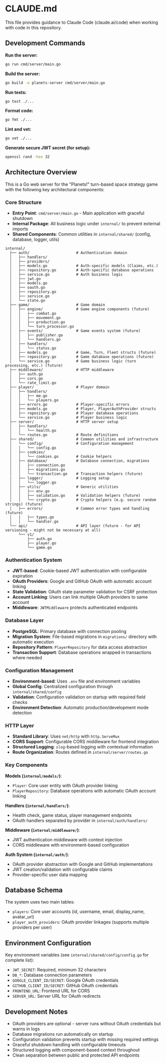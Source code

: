 # CLAUDE.md

This file provides guidance to Claude Code (claude.ai/code) when working with code in this repository.

## Development Commands

**Run the server:**

```bash
go run cmd/server/main.go
```

**Build the server:**

```bash
go build -o planets-server cmd/server/main.go
```

**Run tests:**

```bash
go test ./...
```

**Format code:**

```bash
go fmt ./...
```

**Lint and vet:**

```bash
go vet ./...
```

**Generate secure JWT secret (for setup):**

```bash
openssl rand -hex 32
```

## Architecture Overview

This is a Go web server for the "Planets!" turn-based space strategy game with the following key architectural components:

### Core Structure

- **Entry Point**: `cmd/server/main.go` - Main application with graceful shutdown
- **Internal Package**: All business logic under `internal/` to prevent external imports
- **Shared Components**: Common utilities in `internal/shared/` (config, database, logger, utils)

```text
internal/
  ├── auth/                     # Authentication domain
  │   ├── handlers/
  │   ├── providers/
  │   ├── models.go             # Auth-specific models (Claims, etc.)
  │   ├── repository.go         # Auth-specific database operations
  │   ├── service.go            # Auth business logic
  │   ├── jwt.go
  │   ├── models.go
  │   ├── oauth.go
  │   ├── repository.go
  │   ├── service.go
  │   └── state.go
  ├── game/                     # Game domain
  │   ├── engine/               # Game engine components (future)
  │   │   ├── combat.go
  │   │   ├── movement.go
  │   │   ├── production.go
  │   │   └── turn_processor.go
  │   ├── events/               # Game events system (future)
  │   │   ├── publisher.go
  │   │   └── handlers.go
  │   ├── handlers/
  │   │   └── status.go
  │   ├── models.go             # Game, Turn, Fleet structs (future)
  │   ├── repository.go         # Game database operations (future)
  │   └── service.go            # Game business logic (turn processing, etc.) (future)
  ├── middleware/               # HTTP middleware
  │   ├── auth.go
  │   ├── cors.go
  │   └── rate_limit.go
  ├── player/                   # Player domain
  │   ├── handlers/
  │   │   ├── me.go
  │   │   └── players.go
  │   ├── errors.go             # Player-specific errors
  │   ├── models.go             # Player, PlayerAuthProvider structs
  │   ├── repository.go         # Player database operations
  │   └── service.go            # Player business logic
  ├── server/                   # HTTP server setup
  │   ├── handlers/
  │   │   └── health.go
  │   └── routes.go             # Route definitions
  ├── shared/                   # Common utilities and infrastructure
  │   └── config/               # Configuration management
  │   │   └── config.go
  │   ├── cookies/
  │   │   └── cookies.go        # Cookie helpers
  │   ├── database/             # Database connection, migrations
  │   │   ├── connection.go
  │   │   ├── migrations.go
  │   │   └── transaction.go    # Transaction helpers (future)
  |   ├── logger/               # Logging setup
  │   │   └── logger.go
  │   ├── utils/                # Generic utilities
  │   │   ├── env.go
  │   │   ├── validation.go     # Validation helpers (future)
  │   │   └── crypto.go         # Crypto helpers (e.g. secure random strings) (future)
  │   ├── errors/               # Common error types and handling (future)
  │   │   ├── types.go
  │   │   └── handler.go
  └── api/                      # API layer (future - for API versioning - might not be necessary at all)
      └── v1/
          ├── auth.go
          ├── player.go
          └── game.go
```

### Authentication System

- **JWT-based**: Cookie-based JWT authentication with configurable expiration
- **OAuth Providers**: Google and GitHub OAuth with automatic account linking
- **State Validation**: OAuth state parameter validation for CSRF protection
- **Account Linking**: Users can link multiple OAuth providers to same account
- **Middleware**: `JWTMiddleware` protects authenticated endpoints

### Database Layer

- **PostgreSQL**: Primary database with connection pooling
- **Migration System**: File-based migrations in `migrations/` directory with automatic execution
- **Repository Pattern**: `PlayerRepository` for data access abstraction
- **Transaction Support**: Database operations wrapped in transactions where needed

### Configuration Management

- **Environment-based**: Uses `.env` file and environment variables
- **Global Config**: Centralized configuration through `internal/shared/config`
- **Validation**: Configuration validation on startup with required field checks
- **Environment Detection**: Automatic production/development mode detection

### HTTP Layer

- **Standard Library**: Uses `net/http` with `http.ServeMux`
- **CORS Support**: Configurable CORS middleware for frontend integration
- **Structured Logging**: `slog`-based logging with contextual information
- **Route Organization**: Routes defined in `internal/server/routes.go`

### Key Components

**Models (`internal/models/`)**:

- `Player`: Core user entity with OAuth provider linking
- `PlayerRepository`: Database operations with automatic OAuth account linking

**Handlers (`internal/handlers/`)**:

- Health check, game status, player management endpoints
- OAuth handlers separated by provider in `internal/auth/handlers/`

**Middleware (`internal/middleware/`)**:

- JWT authentication middleware with context injection
- CORS middleware with environment-based configuration

**Auth System (`internal/auth/`)**:

- OAuth provider abstraction with Google and GitHub implementations
- JWT creation/validation with configurable claims
- Provider-specific user data mapping

## Database Schema

The system uses two main tables:

- `players`: Core user accounts (id, username, email, display_name, avatar_url)
- `player_auth_providers`: OAuth provider linkages (supports multiple providers per user)

## Environment Configuration

Key environment variables (see `internal/shared/config/config.go` for complete list):

- `JWT_SECRET`: Required, minimum 32 characters
- `DB_*`: Database connection parameters
- `GOOGLE_CLIENT_ID/SECRET`: Google OAuth credentials
- `GITHUB_CLIENT_ID/SECRET`: GitHub OAuth credentials
- `FRONTEND_URL`: Frontend URL for CORS
- `SERVER_URL`: Server URL for OAuth redirects

## Development Notes

- OAuth providers are optional - server runs without OAuth credentials but warns in logs
- Database migrations run automatically on startup
- Configuration validation prevents startup with missing required settings
- Graceful shutdown handling with configurable timeouts
- Structured logging with component-based context throughout
- Clean separation between public and protected API endpoints
